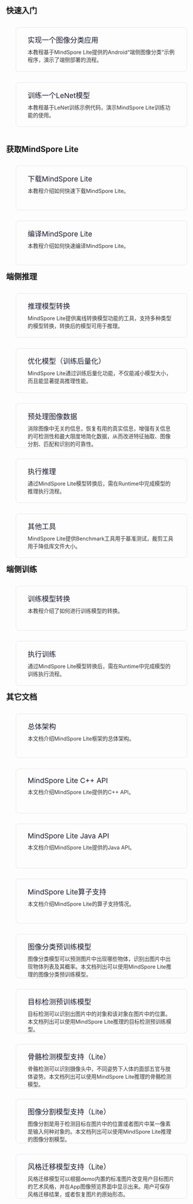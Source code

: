 <h2>快速入门</h2>
<div>
    <div style="padding:1.2rem 2rem; margin:0.9rem 1.6rem; border:1px solid #e5e5e5; border-radius:0.5rem; display:inline-block; width:400px; height:80px;">
        <a  href="https://www.mindspore.cn/tutorial/lite/zh-CN/master/quick_start/quick_start.html" style="display:inline-block; text-decoration:none">
            <div>
                <div style="font-size:1.2rem; font-weight:400; margin-bottom:0.5rem;text-align:left">
                    <span style="color:#1a1c33;">实现一个图像分类应用</span>
                </div>
                <div style="font-size:0.9rem; color:#333">
                本教程基于MindSpore Lite提供的Android“端侧图像分类”示例程序，演示了端侧部署的流程。
                </div>
            </div>
        </a>
    </div>
    <div style="padding:1.2rem 2rem; margin:0.9rem 1.6rem; border:1px solid #e5e5e5; border-radius:0.5rem; display:inline-block; width:400px; height:80px;">
        <a  href="https://www.mindspore.cn/tutorial/lite/zh-CN/master/quick_start/train_lenet.html" style="display:inline-block; text-decoration:none">
            <div>
                <div style="font-size:1.2rem; font-weight:400; margin-bottom:0.5rem;text-align:left">
                    <span style="color:#1a1c33;">训练一个LeNet模型</span>
                </div>
                <div style="font-size:0.9rem; color:#333">
                本教程基于LeNet训练示例代码，演示MindSpore Lite训练功能的使用。
                </div>
            </div>
        </a>
    </div>
</div>

<h2>获取MindSpore Lite</h2>
<div>
    <div style="padding:1.2rem 2rem; margin:0.9rem 1.6rem; border:1px solid #e5e5e5; border-radius:0.5rem;display:inline-block;width:400px;height:80px; float:left">
        <a href="https://www.mindspore.cn/tutorial/lite/zh-CN/master/use/downloads.html" style="display:block; text-decoration:none">
            <div>
                <div style="font-size:1.2rem; font-weight:400; margin-bottom:0.5rem;text-align:left">
                    <span style="color:#1a1c33;">下载MindSpore Lite</span>
                </div>
                <div style="font-size:0.9rem; color:#333">
                本教程介绍如何快速下载MindSpore Lite。
                </div>
            </div>
        </a>
    </div>
    <div style="padding:1.2rem 2rem; margin:0.9rem 1.6rem; border:1px solid #e5e5e5; border-radius:0.5rem;display:inline-block;width:400px;height:80px; float:left">
        <a href="https://www.mindspore.cn/tutorial/lite/zh-CN/master/use/build.html" style="display:block; text-decoration:none">
            <div>
                <div style="font-size:1.2rem; font-weight:400; margin-bottom:0.5rem;text-align:left">
                    <span style="color:#1a1c33;">编译MindSpore Lite</span>
                </div>
                <div style="font-size:0.9rem; color:#333">
                本教程介绍如何快速编译MindSpore Lite。
                </div>
            </div>
        </a>
    </div>
</div>

<h2>端侧推理</h2>
<div>
    <div style="padding:1.2rem 2rem; margin:0.9rem 1.6rem; border:1px solid #e5e5e5; border-radius:0.5rem; display:inline-block; width:400px; height:80px; float:left">
        <a href="https://www.mindspore.cn/tutorial/lite/zh-CN/master/use/converter_tool.html" style="display:block;text-decoration:none">
            <div>
                <div style="font-size:1.2rem; font-weight:400; margin-bottom:0.5rem;text-align:left">
                    <span style="color:#1a1c33;">推理模型转换</span>
                </div>
                <div style="font-size:0.9rem; color:#333">
                MindSpore Lite提供离线转换模型功能的工具，支持多种类型的模型转换，转换后的模型可用于推理。
                </div>
            </div>
        </a>
    </div>
    <div style="padding:1.2rem 2rem; margin:0.9rem 1.6rem; border:1px solid #e5e5e5; border-radius:0.5rem;display:inline-block;width:400px;height:80px; float:left">
        <a href="https://www.mindspore.cn/tutorial/lite/zh-CN/master/use/post_training_quantization.html" style="display:block; text-decoration:none">
            <div>
                <div style="font-size:1.2rem; font-weight:400; margin-bottom:0.5rem;text-align:left">
                    <span style="color:#1a1c33;">优化模型（训练后量化）</span>
                </div>
                <div style="font-size:0.9rem; color:#333">
                MindSpore Lite通过训练后量化功能，不仅能减小模型大小，而且能显著提高推理性能。
                </div>
            </div>
        </a>
    </div>
    <div style="padding:1.2rem 2rem; margin:0.9rem 1.6rem; border:1px solid #e5e5e5; border-radius:0.5rem;display:inline-block;width:400px;height:80px; float:left">
        <a href="https://www.mindspore.cn/tutorial/lite/zh-CN/master/use/image_processing.html" style="display:block; text-decoration:none">
            <div>
                <div style="font-size:1.2rem; font-weight:400; margin-bottom:0.5rem;text-align:left">
                    <span style="color:#1a1c33;">预处理图像数据</span>
                </div>
                <div style="font-size:0.9rem; color:#333">
                消除图像中无关的信息，恢复有用的真实信息，增强有关信息的可检测性和最大限度地简化数据，从而改进特征抽取、图像分割、匹配和识别的可靠性。
                </div>
            </div>
        </a>
    </div>
    <div style="padding:1.2rem 2rem; margin:0.9rem 1.6rem; border:1px solid #e5e5e5; border-radius:0.5rem;display:inline-block;width:400px;height:80px; float:left">
        <a href="https://www.mindspore.cn/tutorial/lite/zh-CN/master/use/runtime.html" style="display:block; text-decoration:none">
            <div>
                <div style="font-size:1.2rem; font-weight:400; margin-bottom:0.5rem;text-align:left">
                    <span style="color:#1a1c33;">执行推理</span>
                </div>
                <div style="font-size:0.9rem; color:#333">
                通过MindSpore Lite模型转换后，需在Runtime中完成模型的推理执行流程。
                </div>
            </div>
        </a>
    </div>
    <div style="padding:1.2rem 2rem; margin:0.9rem 1.6rem; border:1px solid #e5e5e5; border-radius:0.5rem;display:inline-block;width:400px;height:80px; float:left">
        <a href="https://www.mindspore.cn/tutorial/lite/zh-CN/master/use/tools.html" style="display:block; text-decoration:none">
            <div>
                <div style="font-size:1.2rem; font-weight:400; margin-bottom:0.5rem;text-align:left">
                    <span style="color:#1a1c33;">其他工具</span>
                </div>
                <div style="font-size:0.9rem; color:#333">
                MindSpore Lite提供Benchmark工具用于基准测试，裁剪工具用于降低库文件大小。
                </div>
            </div>
        </a>
    </div>
</div>

<h2>端侧训练</h2>
<div>
    <div style="padding:1.2rem 2rem; margin:0.9rem 1.6rem; border:1px solid #e5e5e5; border-radius:0.5rem;display:inline-block;width:400px;height:80px; float:left">
        <a href="https://www.mindspore.cn/tutorial/lite/zh-CN/master/use/converter_train.html" style="display:block; text-decoration:none">
            <div>
                <div style="font-size:1.2rem; font-weight:400; margin-bottom:0.5rem;text-align:left">
                    <span style="color:#1a1c33;">训练模型转换</span>
                </div>
                <div style="font-size:0.9rem; color:#333">
                本教程介绍了如何进行训练模型的转换。
                </div>
            </div>
        </a>
    </div>
    <div style="padding:1.2rem 2rem; margin:0.9rem 1.6rem; border:1px solid #e5e5e5; border-radius:0.5rem;display:inline-block;width:400px;height:80px; float:left">
        <a href="https://www.mindspore.cn/tutorial/lite/zh-CN/master/use/runtime_train.html" style="display:block; text-decoration:none">
            <div>
                <div style="font-size:1.2rem; font-weight:400; margin-bottom:0.5rem;text-align:left">
                    <span style="color:#1a1c33;">执行训练</span>
                </div>
                <div style="font-size:0.9rem; color:#333">
                通过MindSpore Lite模型转换后，需在Runtime中完成模型的训练执行流程。
                </div>
            </div>
        </a>
    </div>
</div>

<h2>其它文档</h2>
<div>
    <div style="padding:1.2rem 2rem; margin:0.9rem 1.6rem; border:1px solid #e5e5e5; border-radius:0.5rem;display:inline-block;width:400px;height:80px; float:left">
        <a href="https://www.mindspore.cn/doc/note/zh-CN/master/design/mindspore/architecture_lite.html" style="display:block; text-decoration:none">
            <div>
                <div style="font-size:1.2rem; font-weight:400; margin-bottom:0.5rem;text-align:left">
                    <span style="color:#1a1c33;">总体架构</span>
                </div>
                <div style="font-size:0.9rem; color:#333">
                本文档介绍MindSpore Lite框架的总体架构。
                </div>
            </div>
        </a>
    </div>
    <div style="padding:1.2rem 2rem; margin:0.9rem 1.6rem; border:1px solid #e5e5e5; border-radius:0.5rem;display:inline-block;width:400px;height:80px; float:left">
        <a href="https://www.mindspore.cn/doc/api_cpp/zh-CN/master/index.html" style="display:block; text-decoration:none">
            <div>
                <div style="font-size:1.2rem; font-weight:400; margin-bottom:0.5rem;text-align:left">
                    <span style="color:#1a1c33;">MindSpore Lite C++ API</span>
                </div>
                <div style="font-size:0.9rem; color:#333">
                本文档介绍MindSpore Lite提供的C++ API。
                </div>
            </div>
        </a>
    </div>
    <div style="padding:1.2rem 2rem; margin:0.9rem 1.6rem; border:1px solid #e5e5e5; border-radius:0.5rem;display:inline-block;width:400px;height:80px; float:left">
        <a href="https://www.mindspore.cn/doc/api_java/zh-CN/master/index.html" style="display:block; text-decoration:none">
            <div>
                <div style="font-size:1.2rem; font-weight:400; margin-bottom:0.5rem;text-align:left">
                    <span style="color:#1a1c33;">MindSpore Lite Java API</span>
                </div>
                <div style="font-size:0.9rem; color:#333">
                本文档介绍MindSpore Lite提供的Java API。
                </div>
            </div>
        </a>
    </div>
    <div style="padding:1.2rem 2rem; margin:0.9rem 1.6rem; border:1px solid #e5e5e5; border-radius:0.5rem;display:inline-block;width:400px;height:80px; float:left">
        <a href="https://www.mindspore.cn/doc/note/zh-CN/master/operator_list_lite.html" style="display:block; text-decoration:none">
            <div>
                <div style="font-size:1.2rem; font-weight:400; margin-bottom:0.5rem;text-align:left">
                    <span style="color:#1a1c33;">MindSpore Lite算子支持</span>
                </div>
                <div style="font-size:0.9rem; color:#333">
                本文档介绍MindSpore Lite的算子支持情况。
                </div>
            </div>
        </a>
    </div>
    <div style="padding:1.2rem 2rem; margin:0.9rem 1.6rem; border:1px solid #e5e5e5; border-radius:0.5rem;display:inline-block;width:400px;height:80px; float:left">
        <a href="https://www.mindspore.cn/doc/note/zh-CN/master/image_classification_lite.html" style="display:block; text-decoration:none">
            <div>
                <div style="font-size:1.2rem; font-weight:400; margin-bottom:0.5rem;text-align:left">
                    <span style="color:#1a1c33;">图像分类预训练模型</span>
                </div>
                <div style="font-size:0.9rem; color:#333">
                图像分类模型可以预测图片中出现哪些物体，识别出图片中出现物体列表及其概率。本文档列出可以使用MindSpore Lite推理的图像分类预训练模型。
                </div>
            </div>
        </a>
    </div>
    <div style="padding:1.2rem 2rem; margin:0.9rem 1.6rem; border:1px solid #e5e5e5; border-radius:0.5rem;display:inline-block;width:400px;height:80px; float:left">
        <a href="https://www.mindspore.cn/doc/note/zh-CN/master/object_detection_lite.html" style="display:block; text-decoration:none">
            <div>
                <div style="font-size:1.2rem; font-weight:400; margin-bottom:0.5rem;text-align:left">
                    <span style="color:#1a1c33;">目标检测预训练模型</span>
                </div>
                <div style="font-size:0.9rem; color:#333">
                目标检测可以识别出图片中的对象和该对象在图片中的位置。本文档列出可以使用MindSpore Lite推理的目标检测预训练模型。
                </div>
            </div>
        </a>
    </div>
    <div style="padding:1.2rem 2rem; margin:0.9rem 1.6rem; border:1px solid #e5e5e5; border-radius:0.5rem;display:inline-block;width:400px;height:80px; float:left">
        <a href="https://www.mindspore.cn/doc/note/zh-CN/master/posenet_lite.html" style="display:block; text-decoration:none">
            <div>
                <div style="font-size:1.2rem; font-weight:400; margin-bottom:0.5rem;text-align:left">
                    <span style="color:#1a1c33;">骨骼检测模型支持（Lite）</span>
                </div>
                <div style="font-size:0.9rem; color:#333">
                骨骼检测可以识别摄像头中，不同姿势下人体的面部五官与肢体姿势。本文档列出可以使用MindSpore Lite推理的骨骼检测模型。
                </div>
            </div>
        </a>
    </div>
    <div style="padding:1.2rem 2rem; margin:0.9rem 1.6rem; border:1px solid #e5e5e5; border-radius:0.5rem;display:inline-block;width:400px;height:80px; float:left">
        <a href="https://www.mindspore.cn/doc/note/zh-CN/master/image_segmentation_lite.html" style="display:block; text-decoration:none">
            <div>
                <div style="font-size:1.2rem; font-weight:400; margin-bottom:0.5rem;text-align:left">
                    <span style="color:#1a1c33;">图像分割模型支持（Lite）</span>
                </div>
                <div style="font-size:0.9rem; color:#333">
                图像分割是用于检测目标在图片中的位置或者图片中某一像素是输入何种对象的。本文档列出可以使用MindSpore Lite推理的图像分割模型。
                </div>
            </div>
        </a>
    </div>
    <div style="padding:1.2rem 2rem; margin:0.9rem 1.6rem; border:1px solid #e5e5e5; border-radius:0.5rem;display:inline-block;width:400px;height:80px; float:left">
        <a href="https://www.mindspore.cn/doc/note/zh-CN/master/style_transfer_lite.html" style="display:block; text-decoration:none">
            <div>
                <div style="font-size:1.2rem; font-weight:400; margin-bottom:0.5rem;text-align:left">
                    <span style="color:#1a1c33;">风格迁移模型支持（Lite）</span>
                </div>
                <div style="font-size:0.9rem; color:#333">
                风格迁移模型可以根据demo内置的标准图片改变用户目标图片的艺术风格，并在App图像预览界面中显示出来。用户可保存风格迁移结果，或者恢复图片的原始形态。
                </div>
            </div>
        </a>
    </div>
</div>
